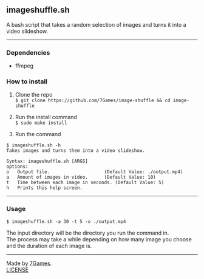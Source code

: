 ## imageshuffle.sh

A bash script that takes a random selection of images and turns it into a video slideshow.

---------
### Dependencies
- ffmpeg

### How to install
1) Clone the repo<br>
`$ git clone https://github.com/7Games/image-shuffle && cd image-shuffle`


2) Run the install command<br>
`$ sudo make install`


3) Run the command
```
$ imageshuffle.sh -h
Takes images and turns them into a video slideshow.

Syntax: imageshuffle.sh [ARGS]
options:
o   Output file.               		(Default Value: ./output.mp4)
a   Amount of images in video. 		(Default Value: 10)
t   Time between each image in seconds.	(Default Value: 5)
h   Prints this help screen.
```
---------

### Usage
`$ imageshuffle.sh -a 30 -t 5 -o ./output.mp4`

The input directory will be the directory you run the command in.<br>
The process may take a while depending on how many image you choose and the duration of each image is.

---------

Made by [7Games](https://sevengames.xyz).<br>
[LICENSE](https://github.com/7Games/image-shuffle/blob/main/LICENSE)


